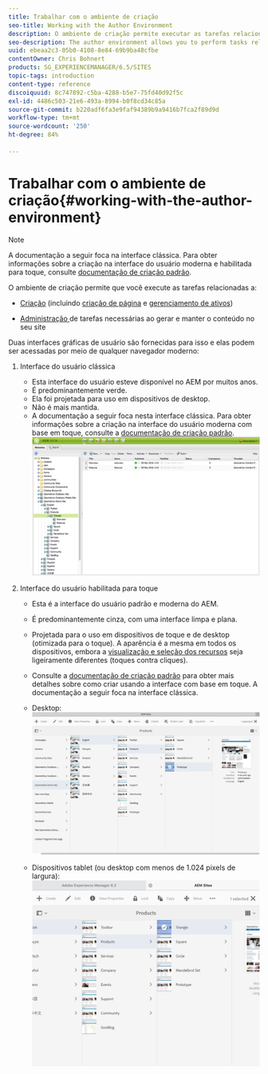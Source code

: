 ```yaml
---
title: Trabalhar com o ambiente de criação
seo-title: Working with the Author Environment
description: O ambiente de criação permite executar as tarefas relacionadas à criação (incluindo criação de página e gerenciamento de ativos), administrar tarefas que você precisa gerar e manter o conteúdo em seu site.
seo-description: The author environment allows you to perform tasks related to authoring (including page authoring and managing assets) and administering tasks you need when generating and maintaining the content on your website.
uuid: ebeaa2c3-05b0-4108-8e84-69b9ba48cfbe
contentOwner: Chris Bohnert
products: SG_EXPERIENCEMANAGER/6.5/SITES
topic-tags: introduction
content-type: reference
discoiquuid: 8c747892-c5ba-4288-b5e7-75fd40d92f5c
exl-id: 4486c503-21e6-493a-8994-b0f8cd34c85a
source-git-commit: b220adf6fa3e9faf94389b9a9416b7fca2f89d9d
workflow-type: tm+mt
source-wordcount: '250'
ht-degree: 84%

---
```


# Trabalhar com o ambiente de criação{#working-with-the-author-environment}

>[!NOTE]
>
>A documentação a seguir foca na interface clássica. Para obter informações sobre a criação na interface do usuário moderna e habilitada para toque, consulte [documentação de criação padrão](/help/assets/assets.md).

O ambiente de criação permite que você execute as tarefas relacionadas a:

* [Criação](/help/sites-authoring/author.md) (incluindo [criação de página](/help/sites-authoring/qg-page-authoring.md) e [gerenciamento de ativos](/help/assets/assets.md))

* [Administração ](/help/sites-administering/administer-best-practices.md) de tarefas necessárias ao gerar e manter o conteúdo no seu site

Duas interfaces gráficas de usuário são fornecidas para isso e elas podem ser acessadas por meio de qualquer navegador moderno:

1. Interface do usuário clássica

   * Esta interface do usuário esteve disponível no AEM por muitos anos.
   * É predominantemente verde.
   * Ela foi projetada para uso em dispositivos de desktop.
   * Não é mais mantida.
   * A documentação a seguir foca nesta interface clássica. Para obter informações sobre a criação na interface do usuário moderna com base em toque, consulte a [documentação de criação padrão](/help/sites-authoring/author.md).
   ![chlimage_1-149](assets/chlimage_1-149.png)

1. Interface do usuário habilitada para toque

   * Esta é a interface do usuário padrão e moderna do AEM.
   * É predominantemente cinza, com uma interface limpa e plana.
   * Projetada para o uso em dispositivos de toque e de desktop (otimizada para o toque). A aparência é a mesma em todos os dispositivos, embora a [visualização e seleção dos recursos](/help/sites-authoring/basic-handling.md) seja ligeiramente diferentes (toques contra cliques).
   * Consulte a [documentação de criação padrão](/help/sites-authoring/author.md) para obter mais detalhes sobre como criar usando a interface com base em toque. A documentação a seguir foca na interface clássica.

   * Desktop:
   ![chlimage_1-150](assets/chlimage_1-150.png)

   * Dispositivos tablet (ou desktop com menos de 1.024 pixels de largura):
   ![chlimage_1-7](assets/chlimage_1-7.jpeg)
